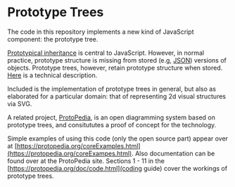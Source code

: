 # Prototype Trees

The code in this repository implements a new kind of JavaScript component: the prototype tree.
 
[Prototypical inheritance](https://protopedia.org/doc/inherit.html) is central to JavaScript. However, in normal practice, prototype structure is missing from stored (e.g, [JSON](https://www.json.org/)) versions of objects. Prototype trees, however, retain prototype structure when stored. [Here](https://medium.com/dailyjs/prototype-trees-as-javascript-components-fad6c8fb4454) is a technical description.

Included is the implementation of prototype trees in general, but also as elaborated for a particular domain: that of representing 2d visual structures via SVG. 

A related project, [ProtoPedia](https://protopedia.org), is  an open diagramming system based on prototype trees, and consitututes a proof of concept for the technology.

Simple examples of using this code (only the open source part) appear over at [https://protopedia.org/coreExamples.html](https://protopedia.org/coreExampes.html).
Also documentation can be found over at the ProtoPedia site. Sections 1 - 11  in the [https://protopedia.org/doc/code.html](coding guide) cover the workings of prototype trees.
